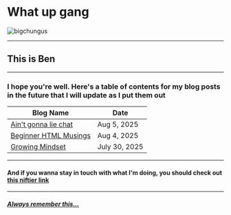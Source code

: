 # **What up gang**

![bigchungus](https://www.vice.com/wp-content/uploads/sites/2/2022/09/1662049678863-screen-shot-2022-09-01-at-122736-pm.png)

---

## This is Ben

---

### I hope you're well. Here's a table of contents for my blog posts in the future that I will update as I put them out

|Blog Name|Date|
|---|---|
|[Ain't gonna lie chat](/Week1Blogs/05AUG2025.md)|Aug 5, 2025|
|[Beginner HTML Musings](/Week1Blogs/04AUG2025.md)|Aug 4, 2025|
|[Growing Mindset](/Week0Blogs/30JUL2025.md)|July 30, 2025|


---

#### And if you wanna stay in touch with what I'm doing, you should check out [this niftier link](https://github.com/Lizardtamer)

---

##### [**Always** remember this...](https://www.youtube.com/watch?v=vBjzAdpZzf0)
